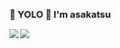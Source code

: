 ### 🤟 YOLO 🤟 I'm asakatsu

<a href="https://github.com/asakatsu0402/github-readme-stats">
  <img align="left" src="https://github-readme-stats.vercel.app/api?username=asakatsu0402&count_private=true&show_icons=true&theme=radical" />
</a>
<a href="https://github.com/asakatsu0402/github-readme-stats">
  <img align="left" src="https://github-readme-stats.vercel.app/api/top-langs/?username=asakatsu0402&theme=radical" />
</a>
